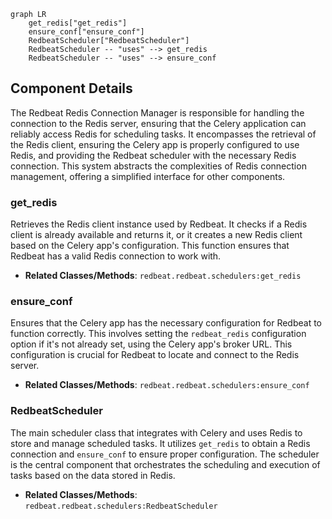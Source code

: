 ```mermaid
graph LR
    get_redis["get_redis"]
    ensure_conf["ensure_conf"]
    RedbeatScheduler["RedbeatScheduler"]
    RedbeatScheduler -- "uses" --> get_redis
    RedbeatScheduler -- "uses" --> ensure_conf
```

## Component Details

The Redbeat Redis Connection Manager is responsible for handling the connection to the Redis server, ensuring that the Celery application can reliably access Redis for scheduling tasks. It encompasses the retrieval of the Redis client, ensuring the Celery app is properly configured to use Redis, and providing the Redbeat scheduler with the necessary Redis connection. This system abstracts the complexities of Redis connection management, offering a simplified interface for other components.

### get_redis
Retrieves the Redis client instance used by Redbeat. It checks if a Redis client is already available and returns it, or it creates a new Redis client based on the Celery app's configuration. This function ensures that Redbeat has a valid Redis connection to work with.
- **Related Classes/Methods**: `redbeat.redbeat.schedulers:get_redis`

### ensure_conf
Ensures that the Celery app has the necessary configuration for Redbeat to function correctly. This involves setting the `redbeat_redis` configuration option if it's not already set, using the Celery app's broker URL. This configuration is crucial for Redbeat to locate and connect to the Redis server.
- **Related Classes/Methods**: `redbeat.redbeat.schedulers:ensure_conf`

### RedbeatScheduler
The main scheduler class that integrates with Celery and uses Redis to store and manage scheduled tasks. It utilizes `get_redis` to obtain a Redis connection and `ensure_conf` to ensure proper configuration. The scheduler is the central component that orchestrates the scheduling and execution of tasks based on the data stored in Redis.
- **Related Classes/Methods**: `redbeat.redbeat.schedulers:RedbeatScheduler`
